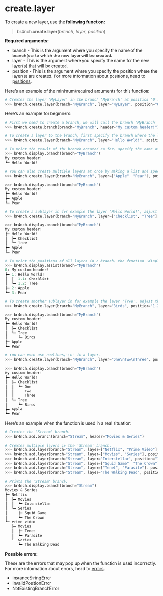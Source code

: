 # create.layer

To create a new layer, use the **following function:**

> br4nch.**create**.**layer**(*branch*, *layer*, *position*)

**Required arguments:**

- branch - This is the argument where you specify the name of the branch(es) to which the new layer will be created.
- layer - This is the argument where you specify the name for the new layer(s) that will be created.
- position - This is the argument where you specify the position where the layer(s) are created. For more information about positions, head to [positions](../../guides/positions.md).

Here's an example of the minimum/required arguments for this function:

```python
# Creates the layer 'MyLayer' in the branch 'MyBranch' at position '0'.
>>> br4nch.create.layer(branch="MyBranch", layer="MyLayer", position="0")
```

Here's an example for beginners:

```python
# First we need to create a branch, we will call the branch 'MyBranch' and the name of the header will be 'My custom header!'.
>>> br4nch.create.branch(branch="MyBranch", header="My custom header!")

# To create a layer to the branch, first specify the branch where the layer should be created, the name of the layer you want to create (we use the name 'Hello World!') and the position where the layer must be created. The position '0' indicates that the layer is created at the first height.
>>> br4nch.create.layer(branch="MyBranch", layer="Hello World!", position="0")

# To print the result of the branch created so far, specify the name of the branch you want to print. In this case the branch 'MyBranch'.
>>> br4nch.display.branch(branch="MyBranch")
My custom header!
┗━ Hello World!

# You can also create multiple layers at once by making a list and specifying it in the layer argument.
>>> br4nch.create.layer(branch="MyBranch", layer=["Apple", "Pear"], position="0")

>>> br4nch.display.branch(branch="MyBranch")
My custom header!
┣━ Hello World!
┣━ Apple
┗━ Pear

# To create a sublayer in for example the layer 'Hello World!', adjust the position to '1'. This is because the 'Hello World!' layer in place one is in the first height.
>>> br4nch.create.layer(branch="MyBranch", layer=["Checklist", "Tree"], position="1")

>>> br4nch.display.branch(branch="MyBranch")
My custom header!
┣━ Hello World!
┃  ┣━ Checklist
┃  ┗━ Tree
┣━ Apple
┗━ Pear

# To print the positions of all layers in a branch, the function 'display.assist' is used.
>>> br4nch.display.assist(branch="MyBranch")
0: My custom header!
┣━ 1: Hello World!
┃  ┣━ 1.1: Checklist
┃  ┗━ 1.2: Tree
┣━ 2: Apple
┗━ 3: Pear

# To create another sublayer in for example the layer 'Tree', adjust the position to '1.2'. (See example above).
>>> br4nch.create.layer(branch="MyBranch", layer="Birds", position="1.2")

>>> br4nch.display.branch(branch="MyBranch")
My custom header!
┣━ Hello World!
┃  ┣━ Checklist
┃  ┗━ Tree
┃     ┗━ Birds
┣━ Apple
┗━ Pear

# You can even use newlines/'\n' in a layer.
>>> br4nch.create.layer(branch="MyBranch", layer="One\nTwo\nThree", position="1.1")

>>> br4nch.display.branch(branch="MyBranch")
My custom header!
┣━ Hello World!
┃  ┣━ Checklist
┃  ┃  ┗━ One
┃  ┃     Two
┃  ┃     Three
┃  ┗━ Tree
┃     ┗━ Birds
┣━ Apple
┗━ Pear
```

Here's an example when the function is used in a real situation:

```python
# Creates the 'Stream' branch.
>>> br4nch.add.branch(branch="Stream", header="Movies & Series")

# Creates multiple layers in the 'Stream' branch.
>>> br4nch.add.layer(branch="Stream", layer=["Netflix", "Prime Video"], position="0")
>>> br4nch.add.layer(branch="Stream", layer=["Movies", "Series"], position="*")
>>> br4nch.add.layer(branch="Stream", layer="Interstellar", position="1.1")
>>> br4nch.add.layer(branch="Stream", layer=["Squid Game", "The Crown"], position="1.2")
>>> br4nch.add.layer(branch="Stream", layer=["Tenet", "Parasite"], position="2.1")
>>> br4nch.add.layer(branch="Stream", layer="The Walking Dead", position="2.2")

# Prints the 'Stream' branch.
>>> br4nch.display.branch(branch="Stream")
Movies & Series
┣━ Netflix
┃  ┣━ Movies
┃  ┃  ┗━ Interstellar
┃  ┗━ Series
┃     ┣━ Squid Game
┃     ┗━ The Crown
┗━ Prime Video
   ┣━ Movies
   ┃  ┣━ Tenet
   ┃  ┗━ Parasite
   ┗━ Series
      ┗━ The Walking Dead
```

**Possible errors:**

These are the errors that may pop up when the function is used incorrectly. For more information about errors, head to [errors](../../guides/errors.md).

- InstanceStringError
- InvalidPositionError
- NotExistingBranchError

